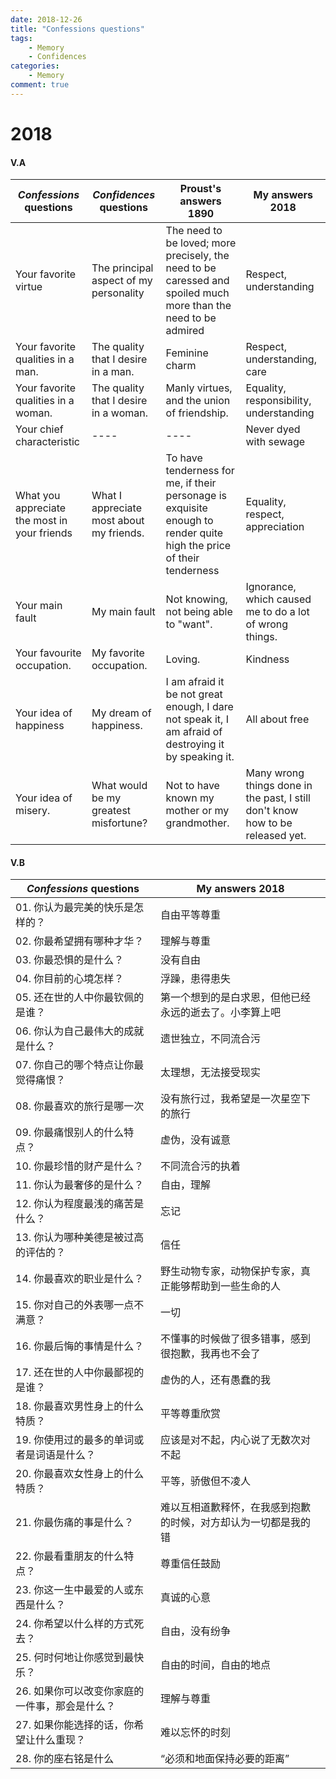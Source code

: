 ```yaml
---
date: 2018-12-26
title: "Confessions questions"
tags:
    - Memory
    - Confidences
categories:
    - Memory
comment: true
---
```


# 2018

#### V.A
|   *Confessions* questions                        |   *Confidences* questions                    |   Proust's answers 1890                                          |   My answers 2018                                               |
|   --------------------------------------------   |   ----------------------------------------   |   ------------------------------------------------------------   |   ------------------------------------------------------------  |
|   Your favorite virtue                           |   The principal aspect of my personality     |   The need to be loved; more precisely, the need to be caressed and spoiled much more than the need to be admired   |   Respect, understanding                                        |
|   Your favorite qualities in a man.              |   The quality that I desire in a man.        |   Feminine charm                                                 |   Respect, understanding, care                                  |
|   Your favorite qualities in a woman.            |   The quality that I desire in a woman.      |   Manly virtues, and the union of friendship.                    |   Equality, responsibility, understanding                       |
|   Your chief characteristic                      |   ----                                       |   ----                                                           |   Never dyed with sewage                                        |
|   What you appreciate the most in your friends   |   What I appreciate most about my friends.   |   To have tenderness for me, if their personage is exquisite enough to render quite high the price of their tenderness   |   Equality, respect, appreciation                               |
|   Your main fault                                |   My main fault                              |   Not knowing, not being able to "want".                         |   Ignorance, which caused me to do a lot of wrong things.       |
|   Your favourite occupation.                     |   My favorite occupation.                    |   Loving.                                                        |   Kindness                                                      |
|   Your idea of happiness                         |   My dream of happiness.                     |   I am afraid it be not great enough, I dare not speak it, I am afraid of destroying it by speaking it.   |   All about free                                                |
|   Your idea of misery.                           |   What would be my greatest misfortune?      |   Not to have known my mother or my grandmother.                 |   Many wrong things done in the past, I still don't know how to be released yet.  |

#### V.B

|  *Confessions* questions |  My answers 2018 |
|  ---------- |  ---------- |
|  01. 你认为最完美的快乐是怎样的？ |  自由平等尊重 |
|  02. 你最希望拥有哪种才华？ |  理解与尊重 |
|  03. 你最恐惧的是什么？ |  没有自由 |
|  04. 你目前的心境怎样？ |  浮躁，患得患失 |
|  05. 还在世的人中你最钦佩的是谁？ |  第一个想到的是白求恩，但他已经永远的逝去了。小李算上吧 |
|  06. 你认为自己最伟大的成就是什么？ |  遗世独立，不同流合污 |
|  07. 你自己的哪个特点让你最觉得痛恨？ |  太理想，无法接受现实 |
|  08. 你最喜欢的旅行是哪一次 |  没有旅行过，我希望是一次星空下的旅行 |
|  09. 你最痛恨别人的什么特点？ |  虚伪，没有诚意 |
|  10. 你最珍惜的财产是什么？ |  不同流合污的执着 |
|  11. 你认为最奢侈的是什么？ |  自由，理解 |
|  12. 你认为程度最浅的痛苦是什么？ |  忘记 |
|  13. 你认为哪种美德是被过高的评估的？ |  信任 |
|  14. 你最喜欢的职业是什么？ |  野生动物专家，动物保护专家，真正能够帮助到一些生命的人 |
|  15. 你对自己的外表哪一点不满意？ |  一切 |
|  16. 你最后悔的事情是什么？ |  不懂事的时候做了很多错事，感到很抱歉，我再也不会了 |
|  17. 还在世的人中你最鄙视的是谁？ |  虚伪的人，还有愚蠢的我 |
|  18. 你最喜欢男性身上的什么特质？ |  平等尊重欣赏 |
|  19. 你使用过的最多的单词或者是词语是什么？ |  应该是对不起，内心说了无数次对不起 |
|  20. 你最喜欢女性身上的什么特质？ |  平等，骄傲但不凌人 |
|  21. 你最伤痛的事是什么？ |  难以互相道歉释怀，在我感到抱歉的时候，对方却认为一切都是我的错 |
|  22. 你最看重朋友的什么特点？ |  尊重信任鼓励 |
|  23. 你这一生中最爱的人或东西是什么？ |  真诚的心意 |
|  24. 你希望以什么样的方式死去？ |  自由，没有纷争 |
|  25. 何时何地让你感觉到最快乐？ |  自由的时间，自由的地点 |
|  26. 如果你可以改变你家庭的一件事，那会是什么？ |  理解与尊重 |
|  27. 如果你能选择的话，你希望让什么重现？ |  难以忘怀的时刻 |
|  28. 你的座右铭是什么 |  “必须和地面保持必要的距离” |

